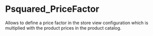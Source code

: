 Psquared_PriceFactor
====================

Allows to define a price factor in the store view configuration which is multiplied with the product prices in the product catalog.